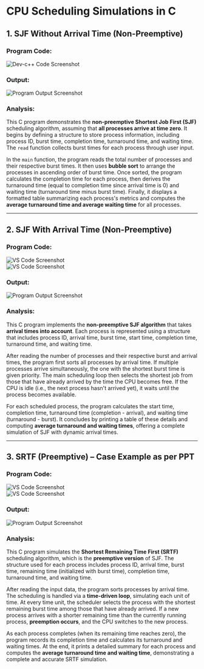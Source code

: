 # CPU Scheduling Simulations in C

## 1. SJF Without Arrival Time (Non-Preemptive)

### Program Code:
![Dev-c++ Code Screenshot](code-jsf1.jpg)

### Output:
![Program Output Screenshot](output-jsf1.jpg)

### Analysis:
This C program demonstrates the **non-preemptive Shortest Job First (SJF)** scheduling algorithm, assuming that **all processes arrive at time zero**. It begins by defining a structure to store process information, including process ID, burst time, completion time, turnaround time, and waiting time. The `read` function collects burst times for each process through user input.

In the `main` function, the program reads the total number of processes and their respective burst times. It then uses **bubble sort** to arrange the processes in ascending order of burst time. Once sorted, the program calculates the completion time for each process, then derives the turnaround time (equal to completion time since arrival time is 0) and waiting time (turnaround time minus burst time). Finally, it displays a formatted table summarizing each process's metrics and computes the **average turnaround time and average waiting time** for all processes.

---

## 2. SJF With Arrival Time (Non-Preemptive)

### Program Code:
![VS Code Screenshot](sjf1.jpg)  
![VS Code Screenshot](sjf2.jpg)

### Output:
![Program Output Screenshot](output2.jpg)

### Analysis:
This C program implements the **non-preemptive SJF algorithm** that takes **arrival times into account**. Each process is represented using a structure that includes process ID, arrival time, burst time, start time, completion time, turnaround time, and waiting time.

After reading the number of processes and their respective burst and arrival times, the program first sorts all processes by arrival time. If multiple processes arrive simultaneously, the one with the shortest burst time is given priority. The main scheduling loop then selects the shortest job from those that have already arrived by the time the CPU becomes free. If the CPU is idle (i.e., the next process hasn't arrived yet), it waits until the process becomes available.

For each scheduled process, the program calculates the start time, completion time, turnaround time (completion - arrival), and waiting time (turnaround - burst). It concludes by printing a table of these details and computing **average turnaround and waiting times**, offering a complete simulation of SJF with dynamic arrival times.

---

## 3. SRTF (Preemptive) – Case Example as per PPT

### Program Code:
![VS Code Screenshot](srtf1.jpg)  
![VS Code Screenshot](srtf2.jpg)

### Output:
![Program Output Screenshot](output3.jpg)

### Analysis:
This C program simulates the **Shortest Remaining Time First (SRTF)** scheduling algorithm, which is the **preemptive version** of SJF. The structure used for each process includes process ID, arrival time, burst time, remaining time (initialized with burst time), completion time, turnaround time, and waiting time.

After reading the input data, the program sorts processes by arrival time. The scheduling is handled via a **time-driven loop**, simulating each unit of time. At every time unit, the scheduler selects the process with the shortest remaining burst time among those that have already arrived. If a new process arrives with a shorter remaining time than the currently running process, **preemption occurs**, and the CPU switches to the new process.

As each process completes (when its remaining time reaches zero), the program records its completion time and calculates its turnaround and waiting times. At the end, it prints a detailed summary for each process and computes the **average turnaround time and waiting time**, demonstrating a complete and accurate SRTF simulation.
